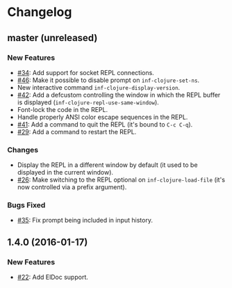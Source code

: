 # Changelog

## master (unreleased)

### New Features

* [#34](https://github.com/clojure-emacs/inf-clojure/pull/34): Add support for socket REPL connections.
* [#46](https://github.com/clojure-emacs/inf-clojure/pull/46): Make it possible to disable prompt on `inf-clojure-set-ns`.
* New interactive command `inf-clojure-display-version`.
* [#42](https://github.com/clojure-emacs/inf-clojure/issues/42): Add a defcustom controlling the window in which the REPL buffer is displayed (`inf-clojure-repl-use-same-window`).
* Font-lock the code in the REPL.
* Handle properly ANSI color escape sequences in the REPL.
* [#41](https://github.com/clojure-emacs/inf-clojure/issues/41): Add a command to quit the REPL (it's bound to `C-c C-q`).
* [#29](https://github.com/clojure-emacs/inf-clojure/issues/29): Add a command to restart the REPL.

### Changes

* Display the REPL in a different window by default (it used to be displayed in the current window).
* [#26](https://github.com/clojure-emacs/inf-clojure/issues/26): Make switching to the REPL optional on `inf-clojure-load-file` (it's now controlled via a prefix argument).

### Bugs Fixed

* [#35](https://github.com/clojure-emacs/inf-clojure/issues/35): Fix prompt being included in input history.

## 1.4.0 (2016-01-17)

### New Features

* [#22](https://github.com/clojure-emacs/inf-clojure/pull/22): Add ElDoc support.
